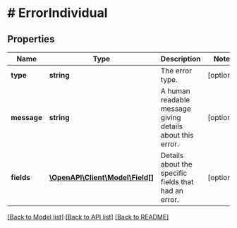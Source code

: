 # # ErrorIndividual

## Properties

Name | Type | Description | Notes
------------ | ------------- | ------------- | -------------
**type** | **string** | The error type. | [optional]
**message** | **string** | A human readable message giving details about this error. | [optional]
**fields** | [**\OpenAPI\Client\Model\Field[]**](Field.md) | Details about the specific fields that had an error. | [optional]

[[Back to Model list]](../../README.md#models) [[Back to API list]](../../README.md#endpoints) [[Back to README]](../../README.md)
